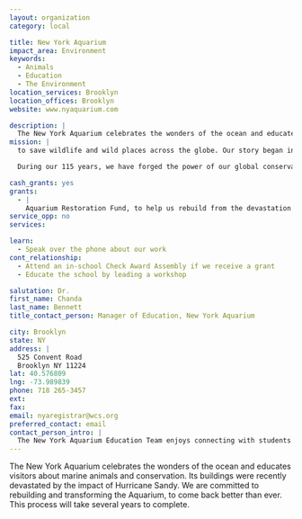 ```yaml
---
layout: organization
category: local

title: New York Aquarium
impact_area: Environment
keywords: 
  - Animals
  - Education
  - The Environment
location_services: Brooklyn
location_offices: Brooklyn
website: www.nyaquarium.com

description: |
  The New York Aquarium celebrates the wonders of the ocean and educates visitors about marine animals and conservation.  Its buildings were recently devastated by the impact of Hurricane Sandy. We are committed to rebuilding and transforming the Aquarium, to come back better than ever.  This process will take several years to complete.
mission: |
  to save wildlife and wild places across the globe. Our story began in the early 1900’s when we successfully helped the American bison recover on the Western Plains. Today, we protect many of the world’s iconic creatures here and abroad.

  During our 115 years, we have forged the power of our global conservation work and the management of our five parks in New York City to create the world’s most comprehensive conservation organization. We currently manage about 500 conservation projects in more than 60 countries; and educate millions of visitors at our five living institutions in New York City on important issues affecting our planet. Our parks include The Bronx Zoo, New York Aquarium, Prospect Park Zoo, Queen Zoo and Central Park Zoo

cash_grants: yes
grants: 
  - |
    Aquarium Restoration Fund, to help us rebuild from the devastation of Sandy
service_opp: no
services: 

learn: 
  - Speak over the phone about our work
cont_relationship: 
  - Attend an in-school Check Award Assembly if we receive a grant
  - Educate the school by leading a workshop

salutation: Dr.
first_name: Chanda
last_name: Bennett
title_contact_person: Manager of Education, New York Aquarium

city: Brooklyn
state: NY
address: |
  525 Convent Road     
  Brooklyn NY 11224
lat: 40.576809
lng: -73.989839
phone: 718 265-3457
ext: 
fax: 
email: nyaregistrar@wcs.org
preferred_contact: email
contact_person_intro: |
  The New York Aquarium Education Team enjoys connecting with students like to raise awareness about the wonders of the ocean around us.  We are really happy that you are interested in the New York Aquarium and we look forward to talking with you soon.
---
```

The New York Aquarium celebrates the wonders of the ocean and educates visitors about marine animals and conservation.  Its buildings were recently devastated by the impact of Hurricane Sandy. We are committed to rebuilding and transforming the Aquarium, to come back better than ever.  This process will take several years to complete.
